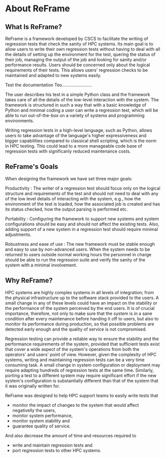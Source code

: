 # About ReFrame

## What Is ReFrame?

ReFrame is a framework developed by CSCS to facilitate the writing of regression tests that check the sanity of HPC systems.
Its main goal is to allow users to write their own regression tests without having to deal with all the details of setting up the environment for the test, quering the status of their job, managing the output of the job and looking for sanity and/or performance results.
Users should be concerned only about the logical requirements of their tests.
This allows users' regression checks to be maintained and adapted to new systems easily.

Test the documentation Teo........................

The user describes his test in a simple Python class and the framework takes care of all the details of the low-level interaction with the system.
The framework is structured in such a way that with a basic knowledge of Python and minimal coding a user can write a regression test, which will be able to run out-of-the-box on a variety of systems and programming environments.

Writing regression tests in a high-level language, such as Python, allows users to take advantage of the language's higher expressiveness and bigger capabilities compared to classical shell scripting, which is the norm in HPC testing.
This could lead to a more manageable code base of regression tests with significanly reduced maintenance costs.

## ReFrame's Goals

When designing the framework we have set three major goals:

Productivity
: The writer of a regression test should focus only on the logical structure and requirements of the test and should not need to deal with any of the low level details of interacting with the system, e.g., how the environment of the test is loaded, how the associated job is created and has its status checked, how the output parsing is performed etc.


Portability
:  Configuring the framework to support new systems and system configurations should be easy and should not affect the existing tests.
   Also, adding support of a new system in a regression test should require minimal adjustments.

Robustness and ease of use
:  The new framework must be stable enough and easy to use by non-advanced users.
   When the system needs to be returned to users outside normal working hours the personnel in charge should be able to run the regression suite and verify the sanity of the system with a minimal involvement.


## Why ReFrame?

HPC systems are highly complex systems in all levels of integration;
from the physical infrastructure up to the software stack provided to the users.
A small change in any of these levels could have an impact on the stability or the performance of the system perceived by the end users.
It is of crucial importance, therefore, not only to make sure that the system is in a sane condition after every maintenance before handing it off to users, but also to monitor its performance during production, so that possible problems are detected early enough and the quality of service is not compromised.

Regression testing can provide a reliable way to ensure the stability and the performance requirements of the system, provided that sufficient tests exist that cover a wide aspect of the system's operations from both the operators' and users' point of view.
However, given the complexity of HPC systems, writing and maintaining regression tests can be a very time consuming task.
A small change in system configuration or deployment may require adapting hundreds of regression tests at the same time.
Similarly, porting a test to a different system may require significant effort if the new system's configuration is substantially different than that of the system that it was originally written for.

ReFrame was designed to help HPC support teams to easily write tests that

* monitor the impact of changes to the system that would affect negativelly the users,
* monitor system performance,
* monitor system stability and
* guarantee quality of service.

And also decrease the amount of time and resources required to

* write and maintain regression tests and
* port regression tests to other HPC systems.
